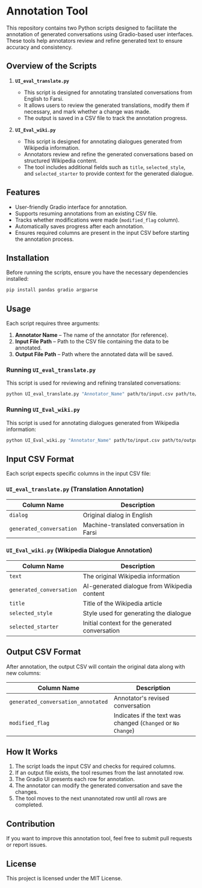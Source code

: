 # Annotation Tool

This repository contains two Python scripts designed to facilitate the annotation of generated conversations using Gradio-based user interfaces. These tools help annotators review and refine generated text to ensure accuracy and consistency.

## Overview of the Scripts

1. **`UI_eval_translate.py`**
   - This script is designed for annotating translated conversations from English to Farsi.
   - It allows users to review the generated translations, modify them if necessary, and mark whether a change was made.
   - The output is saved in a CSV file to track the annotation progress.

2. **`UI_Eval_wiki.py`**
   - This script is designed for annotating dialogues generated from Wikipedia information.
   - Annotators review and refine the generated conversations based on structured Wikipedia content.
   - The tool includes additional fields such as `title`, `selected_style`, and `selected_starter` to provide context for the generated dialogue.

## Features
- User-friendly Gradio interface for annotation.
- Supports resuming annotations from an existing CSV file.
- Tracks whether modifications were made (`modified_flag` column).
- Automatically saves progress after each annotation.
- Ensures required columns are present in the input CSV before starting the annotation process.

## Installation
Before running the scripts, ensure you have the necessary dependencies installed:

```bash
pip install pandas gradio argparse
```

## Usage
Each script requires three arguments:
1. **Annotator Name** – The name of the annotator (for reference).
2. **Input File Path** – Path to the CSV file containing the data to be annotated.
3. **Output File Path** – Path where the annotated data will be saved.

### Running `UI_eval_translate.py`
This script is used for reviewing and refining translated conversations:

```bash
python UI_eval_translate.py "Annotator_Name" path/to/input.csv path/to/output.csv
```

### Running `UI_Eval_wiki.py`
This script is used for annotating dialogues generated from Wikipedia information:

```bash
python UI_Eval_wiki.py "Annotator_Name" path/to/input.csv path/to/output.csv
```

## Input CSV Format
Each script expects specific columns in the input CSV file:

### `UI_eval_translate.py` (Translation Annotation)
| Column Name                    | Description                                        |
|---------------------------------|----------------------------------------------------|
| `dialog`                        | Original dialog in English                        |
| `generated_conversation`        | Machine-translated conversation in Farsi         |

### `UI_Eval_wiki.py` (Wikipedia Dialogue Annotation)
| Column Name            | Description                                             |
|------------------------|---------------------------------------------------------|
| `text`                | The original Wikipedia information                     |
| `generated_conversation` | AI-generated dialogue from Wikipedia content         |
| `title`               | Title of the Wikipedia article                          |
| `selected_style`      | Style used for generating the dialogue                  |
| `selected_starter`    | Initial context for the generated conversation          |

## Output CSV Format
After annotation, the output CSV will contain the original data along with new columns:

| Column Name                          | Description                                  |
|--------------------------------------|----------------------------------------------|
| `generated_conversation_annotated`  | Annotator's revised conversation           |
| `modified_flag`                     | Indicates if the text was changed (`Changed` or `No Change`) |

## How It Works
1. The script loads the input CSV and checks for required columns.
2. If an output file exists, the tool resumes from the last annotated row.
3. The Gradio UI presents each row for annotation.
4. The annotator can modify the generated conversation and save the changes.
5. The tool moves to the next unannotated row until all rows are completed.

## Contribution
If you want to improve this annotation tool, feel free to submit pull requests or report issues.

## License
This project is licensed under the MIT License.

